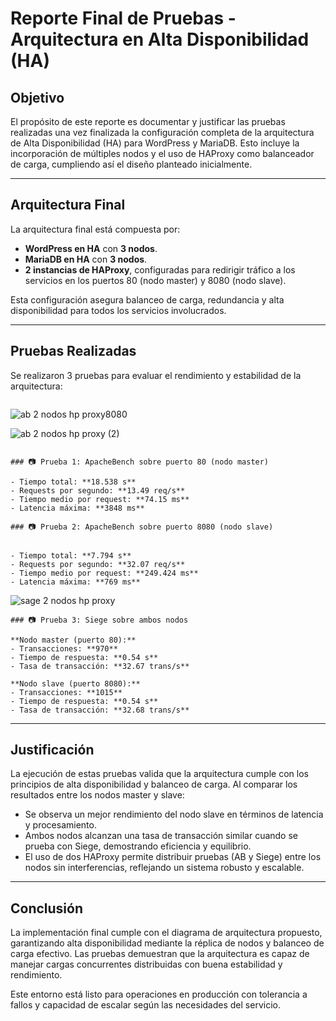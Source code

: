 #  Reporte Final de Pruebas - Arquitectura en Alta Disponibilidad (HA)

##  Objetivo

El propósito de este reporte es documentar y justificar las pruebas realizadas una vez finalizada la configuración completa de la arquitectura de Alta Disponibilidad (HA) para WordPress y MariaDB. Esto incluye la incorporación de múltiples nodos y el uso de HAProxy como balanceador de carga, cumpliendo así el diseño planteado inicialmente.

---

##  Arquitectura Final

La arquitectura final está compuesta por:

- **WordPress en HA** con **3 nodos**.
- **MariaDB en HA** con **3 nodos**.
- **2 instancias de HAProxy**, configuradas para redirigir tráfico a los servicios en los puertos 80 (nodo master) y 8080 (nodo slave).

Esta configuración asegura balanceo de carga, redundancia y alta disponibilidad para todos los servicios involucrados.

---

## Pruebas Realizadas

Se realizaron 3 pruebas para evaluar el rendimiento y estabilidad de la arquitectura:

```
```

![ab  2 nodos hp proxy8080](https://github.com/user-attachments/assets/592a5e29-fddc-4212-8d8f-cffc9206fdaf)

![ab  2 nodos hp proxy (2)](https://github.com/user-attachments/assets/3985d4dc-a475-44be-bf7c-7339f13287fb)





```

### 📷 Prueba 1: ApacheBench sobre puerto 80 (nodo master)

- Tiempo total: **18.538 s**
- Requests por segundo: **13.49 req/s**
- Tiempo medio por request: **74.15 ms**
- Latencia máxima: **3848 ms**

### 📷 Prueba 2: ApacheBench sobre puerto 8080 (nodo slave)


- Tiempo total: **7.794 s**
- Requests por segundo: **32.07 req/s**
- Tiempo medio por request: **249.424 ms**
- Latencia máxima: **769 ms**
```

![sage 2 nodos hp proxy](https://github.com/user-attachments/assets/6169cef1-822b-4444-a5e5-53a178538ab1)


```
### 📷 Prueba 3: Siege sobre ambos nodos

**Nodo master (puerto 80):**
- Transacciones: **970**
- Tiempo de respuesta: **0.54 s**
- Tasa de transacción: **32.67 trans/s**

**Nodo slave (puerto 8080):**
- Transacciones: **1015**
- Tiempo de respuesta: **0.54 s**
- Tasa de transacción: **32.68 trans/s**
```
---

## Justificación

La ejecución de estas pruebas valida que la arquitectura cumple con los principios de alta disponibilidad y balanceo de carga. Al comparar los resultados entre los nodos master y slave:

- Se observa un mejor rendimiento del nodo slave en términos de latencia y procesamiento.
- Ambos nodos alcanzan una tasa de transacción similar cuando se prueba con Siege, demostrando eficiencia y equilibrio.
- El uso de dos HAProxy permite distribuir pruebas (AB y Siege) entre los nodos sin interferencias, reflejando un sistema robusto y escalable.

---

## Conclusión

La implementación final cumple con el diagrama de arquitectura propuesto, garantizando alta disponibilidad mediante la réplica de nodos y balanceo de carga efectivo. Las pruebas demuestran que la arquitectura es capaz de manejar cargas concurrentes distribuidas con buena estabilidad y rendimiento.

Este entorno está listo para operaciones en producción con tolerancia a fallos y capacidad de escalar según las necesidades del servicio.
